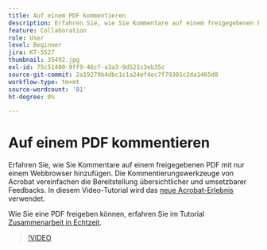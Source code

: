 ```yaml
---
title: Auf einem PDF kommentieren
description: Erfahren Sie, wie Sie Kommentare auf einem freigegebenen PDF mit nur einem Webbrowser hinzufügen.
feature: Collaboration
role: User
level: Beginner
jira: KT-5527
thumbnail: 35492.jpg
exl-id: 75c51400-9ff9-46cf-a3a3-9d521c3eb35c
source-git-commit: 2a19279b4dbc1c1a24ef4ec7f79301c2da1465d8
workflow-type: tm+mt
source-wordcount: '81'
ht-degree: 0%

---
```


# Auf einem PDF kommentieren

Erfahren Sie, wie Sie Kommentare auf einem freigegebenen PDF mit nur einem Webbrowser hinzufügen. Die Kommentierungswerkzeuge von Acrobat vereinfachen die Bereitstellung übersichtlicher und umsetzbarer Feedbacks. In diesem Video-Tutorial wird das [neue Acrobat-Erlebnis](new-workspace.md) verwendet.

Wie Sie eine PDF freigeben können, erfahren Sie im Tutorial [Zusammenarbeit in Echtzeit](collaborate.md).

>[!VIDEO](https://video.tv.adobe.com/v/3409550?quality=12&learn=on&hidetitle=true&captions=ger)

